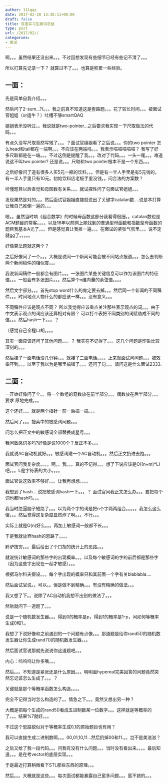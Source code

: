 ```yaml
---
author: 111qqz
date: 2017-02-28 13:36:11+00:00
draft: false
title: 百度实习生面试总结
type: post
url: /2017/02//
categories:
- 面试
---
```


啊。。。虽然结果还没出来。。。不过回想发现有些细节已经有些记不清了。。。

所以打算先记录一下？ 就算过不了。。。也算是积累一些经验。


## 一面：


先是简单自我介绍。。。

然后问了2-sum...?(。。。我之前真不知道这是套路题。。。花了较长时间。。。被面试官姐姐（or适牛？）吐槽不够smartQAQ

姐姐表示没听过。。我说就是two-pointer...之后要求我实现一下尺取做法的代码。。。

有点久没写尺取竟然写残了。。。？面试官姐姐看了之后说。。。你的two pointer 怎么head和tail都在一端啊。。。不应该在两端吗。。。我表示喵喵喵喵喵？ 我写了好多尺取都是在一端。。。不过这倒是提醒了我。。。改对了代码。。。一头一尾。。。难道说这不叫two pointer? 还是说。。。尺取和two pointer根本不是一个东西。。。

之后好像问了道有很多人买5元一瓶的饮料。。。但是有一半人手里是有5元钱的，有一半人手里只有10元。初始饮料店老板手里没钱。。问合法的方案数？

听懂题目以后直觉和母函数有关系。。。就试探性问了句面试官姐姐。。。

发现果然是对的。。。然后面试官姐姐直接就说出了关键字catalan数....说是本打算让我自己推倒一遍的。。。

嗯。。虽然当时啃《组合数学》的时候母函数这部分我看得很细。。catalan数也是ACM题目的常客。。。。以及16年以前网上能找到的普通型母函数和指数型母函数的题目我基本A光了。。。但是感觉真让我推一遍。。。在面试的紧张气氛里。。。说不定就gg了。。。。。

好像算法题就这两个？

之后好像问了一个。。。大概是说同一个新闻可能会被不同站点报道。。。怎么去判断两个新闻稿件的相似度。。。

我说新闻稿件一般都会有图片。。。一张图片某些关键信息可以作为该图片的特征值。。。一般会有多张图片。。。然后算个n维向量的余弦值。。。。

然后文字部分。。。首先stop word什么的肯定要去掉。。。然后同一个新闻的不同稿件。。。时间地点人物什么的都应该一样。。。没有意义。。。

不同稿件应该是观点不同？ 所以我觉得应该重点关注那些表示观点的词。。。由于中文表示观点的词应该还算相对有限？ 可以打个表把不同类别的词赋值成不同的值。。。然后hash一下。。。？

（感觉自己全程口胡。。。。

其实一面应该还问了其他问题。。。？ 我实在不记得了。。。这几个问题是印象比较深刻的。。。

然后挂了一面电话没几分钟。。。就接了二面电话。。。。上来就面试问问题。。。被效率吓到。。。以至于我以为是哪里搞错了。。。还问了句。。。请问这是什么面试2333.




## 二面：


一开始好像问了个。。将一个数组的奇数放在前半部分。。。偶数放在后半部分。。。要求 原地完成。。。

这个还好。。。就是两个指针一前一后搞一搞。。。

然后问了。。。搜索中的敏感词问题。。。

问怎么把正文中的敏感词全部替换成星号。。。

我问敏感词多吗?好像是说1000个？反正不多。。。

我就说AC自动机就好。。。敏感词建一个AC自动机。。。然后正文扔进去跑。。。

面试官问我复杂度。。。。啊。。我。。。真的不记得。。。想了下说应该是O((n+m)*L)吧。。。L是字符表的大小。。。。

面试官说这效率不够好。。。让我再想想。。。。

我想到了hash....说把敏感词hash一下。。。？ 面试官问我正文怎么办。。。要把每个词也都hash吗。。。

我当时绝逼脑子短路了。。。以为两个字的词是把n个字两两组合。。。。。我怎么这么傻。。。然后觉得这复杂度显然炸了啊。。。不行。。。

实际上就是O(n)好么。。。再加上敏感词一般都不长。。。

于是我就放弃hash的思路了。。。。

黔驴技穷。。。最后给出了个口胡的统计上的思路。。。

就说统计敏感词的那些字的出现概率。。。以及每个敏感词的字的前后都是那些字（因为这些字出现在一起才敏感）。。。

根据马尔科夫假设。。。每个字出现的概率只和其前面一个字有关blablabla....

然后面试官说。。可以。。但是做不到精确。。。有没有精确的做法。。。

我又想了下。。说除了AC自动机我想不出别的做法了。。。

然后就问下一道题了。。。

说是一个随机数发生器。。。得到0的概率是p，得到1的概率是1-p，问如何等概率生成0和1.。

我想了下说好像和之前遇到的一个问题有点像。。。那道题是给你rand5()的随机数发生器让你生成rand7()的随机数发生器。。。

然后面试官说那就先说说你这道题吧。。。

内心：呜呜呜让你多嘴。。。

然后。。。不知道是紧张还是什么原因。。。明明面hypereal完美回答的问题竟然突然忘记该怎么生成了。。。？

关键就是那个等概率函数怎么构造。。。。

完全不记得当时怎么构造的了。。情急之下。。。竟然又想出另一种？

大概是把每个生成的rand5()看成五进制数某一位数字。。。这样就是等概率的了。。。结果%7就好。。。

不过这个思路貌似对于等概率生成0,1的原始题目也有用？

我可以直接生成二进制数啊。。。00,01,10,11...然后扔掉00和11.。。岂不是美滋滋？

之后又给了我一段代码。。。问我有没有什么问题。。。当时没有看出来。。。。最后知道。。。是在考vector的底层实现。。。

于是最近打算稍微看下STL那些东西的原理。。。



然后。。。大概就是这些。。。每次面试都能暴露自己蛮多问题。。。蛮不错的。。。


